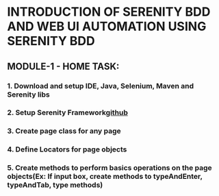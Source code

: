 # INTRODUCTION OF SERENITY BDD AND WEB UI AUTOMATION USING SERENITY BDD

## MODULE-1 - HOME TASK:
### 1. Download and setup IDE, Java, Selenium, Maven and Serenity libs
### 2. Setup Serenity Framework[github](https://github.com/naresh-karthi/serenity-bdd/blob/main/Module-1/src/test/java/pages/HomePage.java)
### 3. Create page class for any page
### 4. Define Locators for page objects
### 5. Create methods to perform basics operations on the page objects(Ex: If input box, create methods to typeAndEnter, typeAndTab, type methods)
